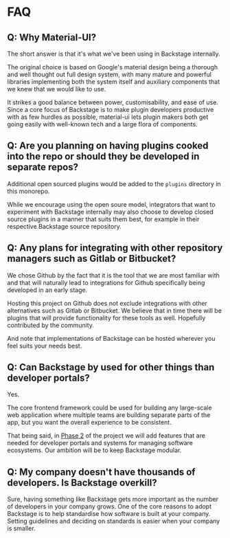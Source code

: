 # FAQ

## Q: Why Material-UI?

The short answer is that it's what we've been using in Backstage internally.

The original choice is based on Google's material design being a thorough and well
thought out full design system, with many mature and powerful libraries implementing
both the system itself and auxiliary components that we knew that we would like to use.

It strikes a good balance between power, customisability, and ease of use. Since a core
focus of Backstage is to make plugin developers productive with as few hurdles as
possible, material-ui lets plugin makers both get going easily with well-known tech
and a large flora of components.

## Q: Are you planning on having plugins cooked into the repo or should they be developed in separate repos?

Additional open sourced plugins would be added to the `plugins` directory in this monorepo.

While we encourage using the open soure model, integrators that want to experiment with
Backstage internally may also choose to develop closed source plugins in a manner that suits
them best, for example in their respective Backstage source repository.

## Q: Any plans for integrating with other repository managers such as Gitlab or Bitbucket?

We chose Github by the fact that it is the tool that we are most familiar with and that will naturally
lead to integrations for Github specifically being developed in an early stage.

Hosting this project on Github does not exclude integrations with other alternatives such as Gitlab or
Bitbucket. We believe that in time there will be plugins that will provide functionality for these tools
as well. Hopefully contributed by the community.

And note that implementations of Backstage can be hosted wherever you feel suits your needs best.

## Q: Can Backstage by used for other things than developer portals?

Yes. 

The core frontend framework could be used for building any large-scale web application where multiple teams are building separate parts of the app, but you want the overall experience to be consistent.

That being said, in [Phase 2](https://github.com/spotify/backstage#project-roadmap) of the project we will add features that are needed for developer portals and systems for managing software ecosystems. Our ambition will be to keep Backstage modular.

## Q: My company doesn't have thousands of developers. Is Backstage overkill?

Sure, having something like Backstage gets more important as the number of developers in your company grows. One of the core reasons to adopt Backstage is to help standardise how software is built at your company. Setting guidelines and deciding on standards is easier when your company is smaller.

